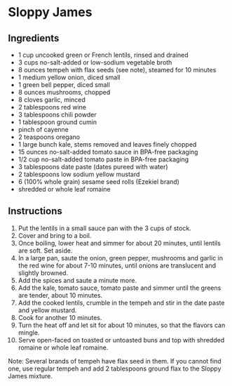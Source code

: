 # Sloppy James

## Ingredients
* 1 cup uncooked green or French lentils, rinsed and drained
* 3 cups no-salt-added or low-sodium vegetable broth
* 8 ounces tempeh with flax seeds (see note), steamed for 10 minutes
* 1 medium yellow onion, diced small
* 1 green bell pepper, diced small
* 8 ounces mushrooms, chopped
* 8 cloves garlic, minced
* 2 tablespoons red wine
* 3 tablespoons chili powder
* 1 tablespoon ground cumin
* pinch of cayenne
* 2 teaspoons oregano
* 1 large bunch kale, stems removed and leaves finely chopped
* 15 ounces no-salt-added tomato sauce in BPA-free packaging
* 1/2 cup no-salt-added tomato paste in BPA-free packaging
* 3 tablespoons date paste (dates pureed with water)
* 2 tablespoons low sodium yellow mustard
* 6 (100% whole grain) sesame seed rolls (Ezekiel brand)
* shredded or whole leaf romaine

## Instructions
1. Put the lentils in a small sauce pan with the 3 cups of stock. 
2. Cover and bring to a boil. 
3. Once boiling, lower heat and simmer for about 20 minutes, until lentils are soft. Set aside.
4. In a large pan, saute the onion, green pepper, mushrooms and garlic in the red wine for about 7-10 minutes, until onions are translucent and slightly browned. 
5. Add the spices and saute a minute more. 
6. Add the kale, tomato sauce, tomato paste and simmer until the greens are tender, about 10 minutes. 
7. Add the cooked lentils, crumble in the tempeh and stir in the date paste and yellow mustard. 
8. Cook for another 10 minutes.
9. Turn the heat off and let sit for about 10 minutes, so that the flavors can mingle. 
10. Serve open-faced on toasted or untoasted buns and top with shredded romaine or whole leaf romaine.

Note: Several brands of tempeh have flax seed in them. If you cannot find one, use regular tempeh and add 2 tablespoons ground flax to the Sloppy James mixture. 

